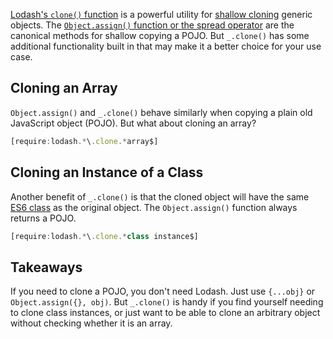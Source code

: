 [Lodash's `clone()` function](https://lodash.com/docs/4.17.15#clone) is a powerful utility for [shallow cloning](/tutorials/fundamentals/shallow-copy) generic objects. The [`Object.assign()` function or the spread operator](https://thecodebarbarian.com/object-assign-vs-object-spread.html) are the canonical methods for shallow copying a POJO. But `_.clone()` has some additional functionality built in that may make it a better choice for your use case.

Cloning an Array
----------------

`Object.assign()` and `_.clone()` behave similarly when
copying a plain old JavaScript object (POJO). But what
about cloning an array?

```javascript
[require:lodash.*\.clone.*array$]
```

Cloning an Instance of a Class
------------------------------

Another benefit of `_.clone()` is that the cloned object
will have the same [ES6 class](http://thecodebarbarian.com/an-overview-of-es6-classes) as the original object. The `Object.assign()` function always returns a POJO.

```javascript
[require:lodash.*\.clone.*class instance$]
```

Takeaways
---------

If you need to clone a POJO, you don't need Lodash. Just use
`{...obj}` or `Object.assign({}, obj)`. But `_.clone()` is
handy if you find yourself needing to clone class instances,
or just want to be able to clone an arbitrary object without
checking whether it is an array.